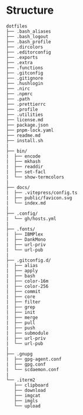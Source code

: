 # Structure

    dotfiles
    ├── .bash_aliases
    ├── .bash_logout
    ├── .bash_profile
    ├── .dircolors
    ├── .editorconfig
    ├── .exports
    ├── .extra
    ├── .functions
    ├── .gitconfig
    ├── .gitignore
    ├── .hushlogin
    ├── .nirc
    ├── .npmrc
    ├── .path
    ├── .prettierrc
    ├── .profile
    ├── .utilities
    ├── license.md
    ├── package.json
    ├── pnpm-lock.yaml
    ├── readme.md
    ├── install.sh
    |
    ├── bin/
    |  ├── encode
    |  ├── mkhash
    |  ├── readdir
    |  ├── set-facl
    |  └── show-termcolors
    |
    ├── docs/
    |  ├── .vitepress/config.ts
    |  ├── public/favicon.svg
    |  └── index.md
    |
    ├── .config/
    |  └── gh/hosts.yml
    |
    ├── .fonts/
    |  ├── IBMPlex
    |  ├── DankMono
    |  ├── url-priv
    |  └── url-pub
    |
    ├── .gitconfig.d/
    |  ├── alias
    |  ├── apply
    |  ├── bash
    |  ├── color-16m
    |  ├── color-256
    |  ├── commit
    |  ├── core
    |  ├── filter
    |  ├── grep
    |  ├── init
    |  ├── merge
    |  ├── pull
    |  ├── push
    |  ├── submodule
    |  ├── url-priv
    |  └── url-pub
    |
    ├── .gnupg
    |  ├── gpg-agent.conf
    |  ├── gpg.conf
    |  └── scdaemon.conf
    |
    └── .iterm2
       ├── clipboard
       ├── download
       ├── imgcat
       ├── imgls
       └── upload
